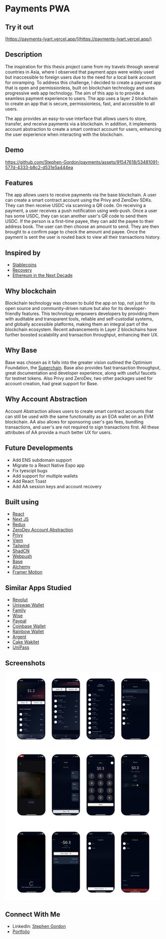 # Payments PWA

## Try it out
[https://payments-lyart.vercel.app/](https://payments-lyart.vercel.app/)

## Description
The inspiration for this thesis project came from my travels through several countries in Asia, where I observed that payment apps were widely used but inaccessible to foreign users due to the need for a local bank account for onramping. To address this challenge, I decided to create a payment app that is open and permissionless, built on blockchain technology and uses progressive web app technology. The aim of this app is to provide a seamless payment experience to users. The app uses a layer 2 blockchain to create an app that is secure, permissionless, fast, and accessible to all users. 

The app provides an easy-to-use interface that allows users to store, transfer, and receive payments via a blockchain. In addition, it implements account abstraction to create a smart contract account for users, enhancing the user experience when interacting with the blockchain.

## Demo 
https://github.com/Stephen-Gordon/payments/assets/91547618/53481091-577d-4333-b8c2-d531e5a444ea



## Features
The app allows users to receive payments via the base blockchain. A user can create a smart contract account using the Privy and ZeroDev SDKs. They can then receive USDC via scanning a QR code. On receiving a payment, a user receives a push notification using web-push. Once a user has some USDC, they can scan another user's QR code to send them USDC. If the person is a first-time payee, they can add the payee to their address book. The user can then choose an amount to send. They are then brought to a confirm page to check the amount and payee. Once the payment is sent the user is routed back to view all their transactions history.

## Inspired by 
- [Stablecoins](https://liamhorne.com/stablecoins)
- [Recovery](https://vitalik.eth.limo/general/2021/01/11/recovery.html)
- [Ethereum in the Next Decade](https://youtu.be/NS0P1eiW7NE?si=Uy_392SPh39S9muD)


## Why blockchain
Blockchain technology was chosen to build the app on top, not just for its open source and community-driven nature but also for its developer-friendly features. This technology empowers developers by providing them with auditable and transparent tools, reliable and self-custodial systems, and globally accessible platforms, making them an integral part of the blockchain ecosystem. Recent advancements in Layer 2 blockchains have further boosted scalability and transaction throughput, enhancing their UX.

## Why Base
Base was chosen as it falls into the greater vision outlined the Optimism Foundation, the [Superchain](https://docs.optimism.io/stack/explainer/). Base also provides fast transaction throughput, great documentation and developer experience, along with useful faucets for testnet tokens. Also Privy and ZeroDev, two other packages used for account creation, had great support for Base.

## Why Account Abstraction 
Account Abstraction allows users to create smart contract accounts that can still be used with the same functionality as an EOA wallet on an EVM blockchain. AA also allows for sponsoring user's gas fees, bundling transactions, and user's are not required to sign transactions first. All these attributes of AA provide a much better UX for users.

## Future Developments 
- Add ENS subdomain support 
- Migrate to a React Native Expo app
- Fix tyescipt bugs
- Add support for multiple wallets
- Add React Toast
- Add AA session keys and account recovery


## Built using
- [React](https://react.dev/)
- [Next JS](https://nextjs.org/)
- [Redux](https://redux.js.org/)
- [ZeroDev Account Abstraction](https://zerodev.app/)
- [Privy](https://www.privy.io/)
- [Viem](https://viem.sh/)
- [Tailwind](https://tailwindcss.com/)
- [ShadCN](https://ui.shadcn.com/)
- [Webpush](https://github.com/web-push-libs/web-push)
- [Base](https://www.base.org/)
- [Alchemy](https://www.alchemy.com/)
- [Framer Motion](https://www.framer.com/motion/)


## Similar Apps Studied 
- [Revolut](https://www.revolut.com/)
- [Uniswap Wallet](https://wallet.uniswap.org/)
- [Family](https://family.co/)
- [Wise](https://wise.com/)
- [Paypal](https://www.paypal.com/)
- [Coinbase Wallet](https://www.coinbase.com/wallet)
- [Rainbow Wallet](https://rainbow.me/)
- [Argent](https://www.argent.xyz/)
- [Cake Wakllet](https://cakewallet.com/)
- [UniPass](https://unipass.id/)


## Screenshots

<div align="center">
  <img src="./src/app/assets/screenshots/1.png"/>
</div>

<div align="center">
  <img src="./src/app/assets/screenshots/2.png"/>
</div>

<div align="center">
  <img src="./src/app/assets/screenshots/3.png"/>
</div>

## Connect With Me

- LinkedIn: [Stephen Gordon](https://www.linkedin.com/in/ste-gordon/)
- [Portfolio](https://www.stephengordon.ie)
